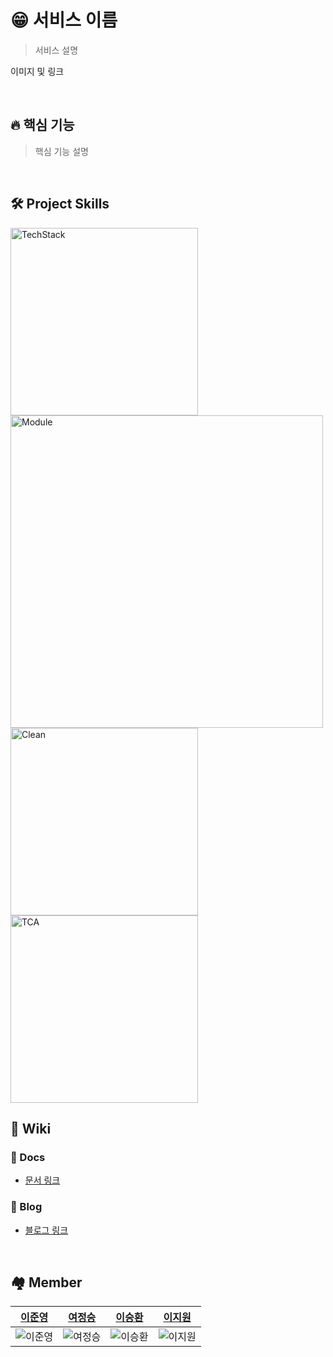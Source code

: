 # 😁 서비스 이름
> 서비스 설명

이미지 및 링크

<br />

## 🔥 핵심 기능
> 핵심 기능 설명

<br />

## 🛠️ Project Skills

<img src="https://github.com/user-attachments/assets/6e67b6f7-22d1-40b4-a61f-2867697d7481" height=300 alt="TechStack"/>

<br>

<img src="https://github.com/user-attachments/assets/962db334-4e3d-4ef0-9ea4-e538b30c95ed" height=500 alt="Module" />

<br>

<img src="https://github.com/user-attachments/assets/e3507e09-ae46-4d08-8288-b60d46412fb2" height=300 alt="Clean" />

<br>

<img src="https://github.com/user-attachments/assets/694f42bb-d57e-4150-903b-bfc633329c2c" height=300 alt="TCA" />

<br>

## 🥝 Wiki

### 📑 Docs
- [문서 링크]()

### 👻 Blog
- [블로그 링크]()

<br />

## 🏘️ Member
|[이준영](https://github.com/junlight94)|[여정승](https://github.com/jungseungyeo)|[이승환](https://github.com/lsh424)|[이지원](https://github.com/JIWON1923)|
|------|---|---|---|
|![이준영](https://avatars.githubusercontent.com/u/52552781?v=4)|![여정승](https://avatars.githubusercontent.com/u/32052386?v=4?size=50)|![이승환](https://avatars.githubusercontent.com/u/31477658?v=4)|![이지원](https://avatars.githubusercontent.com/u/68676844?v=4)|
